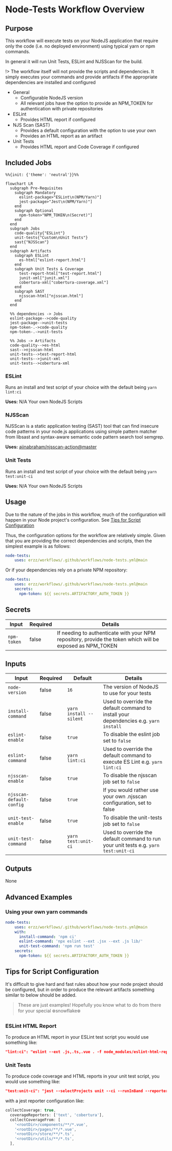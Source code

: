 # Node-Tests Workflow Overview

## Purpose

This workflow will execute tests on your NodeJS application that require only the code (i.e. no deployed environment) using typical yarn or npm commands.

In general it will run Unit Tests, ESLint and NJSScan for the build.

!> The workflow itself will not provide the scripts and dependencies. It simply executes your commands and provide artifacts if the appropriate dependencies are installed and configured

- General
  - Configurable NodeJS version
  - All relevant jobs have the option to provide an NPM_TOKEN for authentication with private repositories
- ESLint
  - Provides HTML report if configured
- NJS Scan (SAST)
  - Provides a default configuration with the option to use your own
  - Provides an HTML report as an artifact
- Unit Tests
  - Provides HTML report and Code Coverage if configured

## Included Jobs

```mermaid
%%{init: {'theme': 'neutral'}}%%

flowchart LR
  subgraph Pre-Requisites
    subgraph Mandatory
      eslint-package>"ESLint\n(NPM/Yarn)"]
      jest-package>"Jest\n(NPM/Yarn)"]
    end
    subgraph Optional
      npm-token>"NPM_TOKEN\n(Secret)"]
    end
  end
  subgraph Jobs
    code-quality{"ESLint"}
    unit-tests{"Custom\nUnit Tests"}
    sast{"NJSScan"}
  end
  subgraph Artifacts
    subgraph ESLint
      es-html["eslint-report.html"]
    end
    subgraph Unit Tests & Coverage
      test-report-html["test-report.html"]
      junit-xml["junit.xml"]
      cobertura-xml["cobertura-coverage.xml"]
    end
    subgraph SAST
      njsscan-html["njsscan.html"]
    end
  end

  %% dependencies -> Jobs
  eslint-package-->code-quality
  jest-package-->unit-tests
  npm-token-.->code-quality
  npm-token-.->unit-tests
  
  %% Jobs -> Artifacts
  code-quality-->es-html
  sast-->njsscan-html
  unit-tests-->test-report-html
  unit-tests-->junit-xml
  unit-tests-->cobertura-xml
```

### ESLint

Runs an install and test script of your choice with the default being `yarn lint:ci`

**Uses:** N/A Your own NodeJS Scripts

### NJSScan

NJSScan is a static application testing (SAST) tool that can find insecure code patterns in your node.js applications using simple pattern matcher from libsast and syntax-aware semantic code pattern search tool semgrep.

**Uses:** [ajinabraham/njsscan-action@master](https://github.com/ajinabraham/njsscan-action)


### Unit Tests

Runs an install and test script of your choice with the default being `yarn test:unit-ci`

**Uses:** N/A Your own NodeJS Scripts

## Usage

Due to the nature of the jobs in this workflow, much of the configuration will happen in your Node project's configuration. See [Tips for Script Configuration](node-tests/README?id=tips-for-script-configuration)

Thus, the configuration options for the workflow are relatively simple. Given that you are providing the correct dependencies and scripts, then the simplest example is as follows:

```yaml
node-tests:
    uses: erzz/workflows/.github/workflows/node-tests.yml@main
```

Or if your dependencies rely on a private NPM repository:

```yaml
node-tests:
    uses: erzz/workflows/.github/workflows/node-tests.yml@main
    secrets:
      npm-token: ${{ secrets.ARTIFACTORY_AUTH_TOKEN }}
```

## Secrets

| Input                  | Required | Details                                                                                                   |
| ---------------------- | ---------| --------------------------------------------------------------------------------------------------------- |
| `npm-token`            | false    | If needing to authenticate with your NPM repository, provide the token which will be exposed as NPM_TOKEN |

## Inputs

| Input                    | Required | Default                 | Details                                                                               |
| ------------------------ | -------- | ----------------------- | ------------------------------------------------------------------------------------- |
| `node-version`           | false    | `16`                    | The version of NodeJS to use for your tests                                           |
| `install-command`        | false    | `yarn install --silent` | Used to override the default command to install your dependencies e.g. `yarn install` |
| `eslint-enable `         | false    | `true`                  | To disable the eslint job set to `false`                                              |
| `eslint-command`         | false    | `yarn lint:ci`          | Used to override the default command to execute ES Lint e.g. `yarn lint:ci`           |
| `njsscan-enable`         | false    | `true`                  | To disable the njsscan job set to `false`                                             |
| `njsscan-default-config` | false    | `true`                  | If you would rather use your own .njsscan configuration, set to false                 |
| `unit-test-enable`       | false    | `true`                  | To disable the unit-tests job set to `false`                                          |
| `unit-test-command`      | false    | `yarn test:unit-ci`     | Used to override the default command to run your unit tests e.g. `yarn test:unit-ci`  |

## Outputs

None

## Advanced Examples

### Using your own yarn commands

```yaml
node-tests:
    uses: erzz/workflows/.github/workflows/node-tests.yml@main
    with:
      install-command: 'npm ci'
      eslint-command: 'npx eslint --ext .jsx --ext .js lib/'
      unit-test-command: 'npm run test'
    secrets:
      npm-token: ${{ secrets.ARTIFACTORY_AUTH_TOKEN }}
```

## Tips for Script Configuration

It's difficult to give hard and fast rules about how your node project should be configured, but in order to produce the relevant artifacts something similar to below should be added.

> These are just examples! Hopefully you know what to do from there for your special :snowflake:snowflake:snowflake:

### ESLint HTML Report

To produce an HTML report in your ESLint test script you would use something like:

```json
"lint:ci": "eslint --ext .js,.ts,.vue . -f node_modules/eslint-html-reporter/reporter.js -o eslint-report.html"
```

### Unit Tests

To produce code coverage and HTML reports in your unit test script, you would use something like:

```json
"test:unit-ci": "jest --selectProjects unit --ci --runInBand --reporters jest-html-reporter jest-junit"
```

with a jest reporter configuration like:

```js
collectCoverage: true,
  coverageReporters: ['text', 'cobertura'],
  collectCoverageFrom: [
    '<rootDir>/components/**/*.vue',
    '<rootDir>/pages/**/*.vue',
    '<rootDir>/store/**/*.ts',
    '<rootDir>/utils/**/*.ts',
  ],
```
